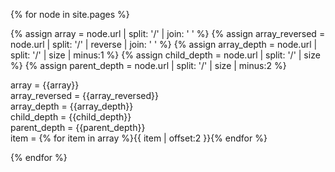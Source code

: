---
---

{% for node in site.pages %}

{% assign array = node.url | split: '/' | join: ' ' %}
{% assign array_reversed = node.url | split: '/' | reverse | join: ' ' %}
{% assign array_depth = node.url | split: '/' | size | minus:1 %}
{% assign child_depth = node.url | split: '/' | size %}
{% assign parent_depth = node.url | split: '/' | size | minus:2 %}

array = {{array}} <br>
array_reversed = {{array_reversed}} <br>
array_depth = {{array_depth}} <br>
child_depth = {{child_depth}} <br>
parent_depth = {{parent_depth}} <br>
item = {% for item in array %}{{ item | offset:2 }}{% endfor %}
  
{% endfor %}
